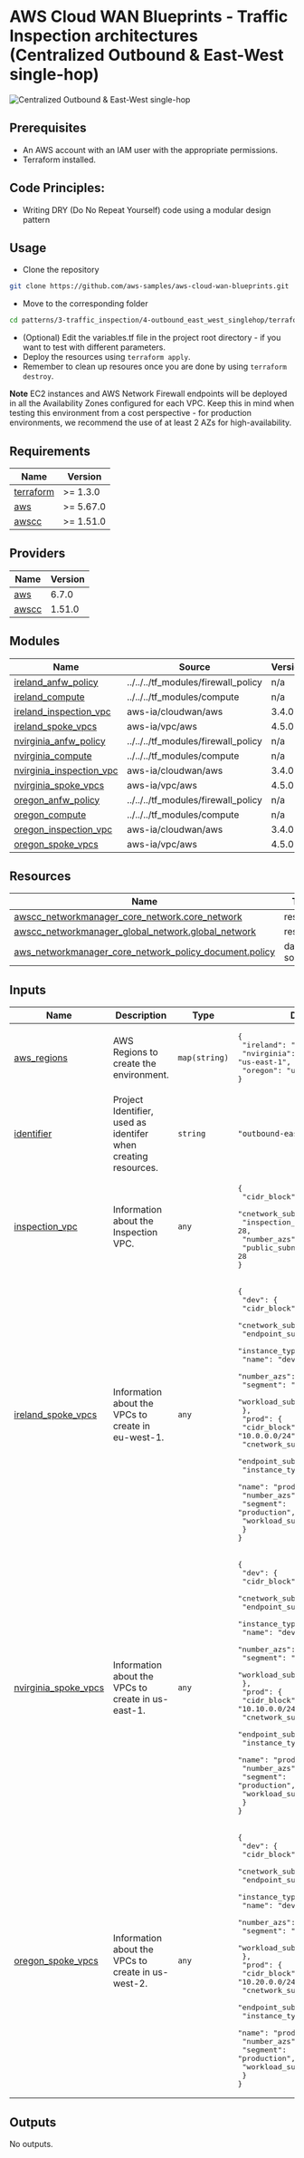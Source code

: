<!-- BEGIN_TF_DOCS -->
# AWS Cloud WAN Blueprints - Traffic Inspection architectures (Centralized Outbound & East-West single-hop)

![Centralized Outbound & East-West single-hop](../../../../images/patterns_outbound_eastwest_singlehop.png)

## Prerequisites
- An AWS account with an IAM user with the appropriate permissions.
- Terraform installed.

## Code Principles:
- Writing DRY (Do No Repeat Yourself) code using a modular design pattern

## Usage
- Clone the repository

```bash
git clone https://github.com/aws-samples/aws-cloud-wan-blueprints.git
```

- Move to the corresponding folder

```bash
cd patterns/3-traffic_inspection/4-outbound_east_west_singlehop/terraform
```

- (Optional) Edit the variables.tf file in the project root directory - if you want to test with different parameters.
- Deploy the resources using `terraform apply`.
- Remember to clean up resoures once you are done by using `terraform destroy`.

**Note** EC2 instances and AWS Network Firewall endpoints will be deployed in all the Availability Zones configured for each VPC. Keep this in mind when testing this environment from a cost perspective - for production environments, we recommend the use of at least 2 AZs for high-availability.

## Requirements

| Name | Version |
|------|---------|
| <a name="requirement_terraform"></a> [terraform](#requirement_terraform) | >= 1.3.0 |
| <a name="requirement_aws"></a> [aws](#requirement_aws) | >= 5.67.0 |
| <a name="requirement_awscc"></a> [awscc](#requirement_awscc) | >= 1.51.0 |

## Providers

| Name | Version |
|------|---------|
| <a name="provider_aws"></a> [aws](#provider_aws) | 6.7.0 |
| <a name="provider_awscc"></a> [awscc](#provider_awscc) | 1.51.0 |

## Modules

| Name | Source | Version |
|------|--------|---------|
| <a name="module_ireland_anfw_policy"></a> [ireland_anfw_policy](#module_ireland_anfw_policy) | ../../../tf_modules/firewall_policy | n/a |
| <a name="module_ireland_compute"></a> [ireland_compute](#module_ireland_compute) | ../../../tf_modules/compute | n/a |
| <a name="module_ireland_inspection_vpc"></a> [ireland_inspection_vpc](#module_ireland_inspection_vpc) | aws-ia/cloudwan/aws | 3.4.0 |
| <a name="module_ireland_spoke_vpcs"></a> [ireland_spoke_vpcs](#module_ireland_spoke_vpcs) | aws-ia/vpc/aws | 4.5.0 |
| <a name="module_nvirginia_anfw_policy"></a> [nvirginia_anfw_policy](#module_nvirginia_anfw_policy) | ../../../tf_modules/firewall_policy | n/a |
| <a name="module_nvirginia_compute"></a> [nvirginia_compute](#module_nvirginia_compute) | ../../../tf_modules/compute | n/a |
| <a name="module_nvirginia_inspection_vpc"></a> [nvirginia_inspection_vpc](#module_nvirginia_inspection_vpc) | aws-ia/cloudwan/aws | 3.4.0 |
| <a name="module_nvirginia_spoke_vpcs"></a> [nvirginia_spoke_vpcs](#module_nvirginia_spoke_vpcs) | aws-ia/vpc/aws | 4.5.0 |
| <a name="module_oregon_anfw_policy"></a> [oregon_anfw_policy](#module_oregon_anfw_policy) | ../../../tf_modules/firewall_policy | n/a |
| <a name="module_oregon_compute"></a> [oregon_compute](#module_oregon_compute) | ../../../tf_modules/compute | n/a |
| <a name="module_oregon_inspection_vpc"></a> [oregon_inspection_vpc](#module_oregon_inspection_vpc) | aws-ia/cloudwan/aws | 3.4.0 |
| <a name="module_oregon_spoke_vpcs"></a> [oregon_spoke_vpcs](#module_oregon_spoke_vpcs) | aws-ia/vpc/aws | 4.5.0 |

## Resources

| Name | Type |
|------|------|
| [awscc_networkmanager_core_network.core_network](https://registry.terraform.io/providers/hashicorp/awscc/latest/docs/resources/networkmanager_core_network) | resource |
| [awscc_networkmanager_global_network.global_network](https://registry.terraform.io/providers/hashicorp/awscc/latest/docs/resources/networkmanager_global_network) | resource |
| [aws_networkmanager_core_network_policy_document.policy](https://registry.terraform.io/providers/hashicorp/aws/latest/docs/data-sources/networkmanager_core_network_policy_document) | data source |

## Inputs

| Name | Description | Type | Default | Required |
|------|-------------|------|---------|:--------:|
| <a name="input_aws_regions"></a> [aws_regions](#input_aws_regions) | AWS Regions to create the environment. | `map(string)` | <pre>{<br/>  "ireland": "eu-west-1",<br/>  "nvirginia": "us-east-1",<br/>  "oregon": "us-west-2"<br/>}</pre> | no |
| <a name="input_identifier"></a> [identifier](#input_identifier) | Project Identifier, used as identifer when creating resources. | `string` | `"outbound-eastwest-singlehop"` | no |
| <a name="input_inspection_vpc"></a> [inspection_vpc](#input_inspection_vpc) | Information about the Inspection VPC. | `any` | <pre>{<br/>  "cidr_block": "10.100.0.0/16",<br/>  "cnetwork_subnet_netmask": 28,<br/>  "inspection_subnet_netmask": 28,<br/>  "number_azs": 2,<br/>  "public_subnet_netmask": 28<br/>}</pre> | no |
| <a name="input_ireland_spoke_vpcs"></a> [ireland_spoke_vpcs](#input_ireland_spoke_vpcs) | Information about the VPCs to create in eu-west-1. | `any` | <pre>{<br/>  "dev": {<br/>    "cidr_block": "10.0.1.0/24",<br/>    "cnetwork_subnet_netmask": 28,<br/>    "endpoint_subnet_netmask": 28,<br/>    "instance_type": "t2.micro",<br/>    "name": "dev-eu-west-1",<br/>    "number_azs": 2,<br/>    "segment": "development",<br/>    "workload_subnet_netmask": 28<br/>  },<br/>  "prod": {<br/>    "cidr_block": "10.0.0.0/24",<br/>    "cnetwork_subnet_netmask": 28,<br/>    "endpoint_subnet_netmask": 28,<br/>    "instance_type": "t2.micro",<br/>    "name": "prod-eu-west-1",<br/>    "number_azs": 2,<br/>    "segment": "production",<br/>    "workload_subnet_netmask": 28<br/>  }<br/>}</pre> | no |
| <a name="input_nvirginia_spoke_vpcs"></a> [nvirginia_spoke_vpcs](#input_nvirginia_spoke_vpcs) | Information about the VPCs to create in us-east-1. | `any` | <pre>{<br/>  "dev": {<br/>    "cidr_block": "10.10.1.0/24",<br/>    "cnetwork_subnet_netmask": 28,<br/>    "endpoint_subnet_netmask": 28,<br/>    "instance_type": "t2.micro",<br/>    "name": "dev-us-east-1",<br/>    "number_azs": 2,<br/>    "segment": "development",<br/>    "workload_subnet_netmask": 28<br/>  },<br/>  "prod": {<br/>    "cidr_block": "10.10.0.0/24",<br/>    "cnetwork_subnet_netmask": 28,<br/>    "endpoint_subnet_netmask": 28,<br/>    "instance_type": "t2.micro",<br/>    "name": "prod-us-east-1",<br/>    "number_azs": 2,<br/>    "segment": "production",<br/>    "workload_subnet_netmask": 28<br/>  }<br/>}</pre> | no |
| <a name="input_oregon_spoke_vpcs"></a> [oregon_spoke_vpcs](#input_oregon_spoke_vpcs) | Information about the VPCs to create in us-west-2. | `any` | <pre>{<br/>  "dev": {<br/>    "cidr_block": "10.20.1.0/24",<br/>    "cnetwork_subnet_netmask": 28,<br/>    "endpoint_subnet_netmask": 28,<br/>    "instance_type": "t2.micro",<br/>    "name": "dev-us-west-2",<br/>    "number_azs": 2,<br/>    "segment": "development",<br/>    "workload_subnet_netmask": 28<br/>  },<br/>  "prod": {<br/>    "cidr_block": "10.20.0.0/24",<br/>    "cnetwork_subnet_netmask": 28,<br/>    "endpoint_subnet_netmask": 28,<br/>    "instance_type": "t2.micro",<br/>    "name": "prod-us-west-2",<br/>    "number_azs": 2,<br/>    "segment": "production",<br/>    "workload_subnet_netmask": 28<br/>  }<br/>}</pre> | no |

## Outputs

No outputs.
<!-- END_TF_DOCS -->
